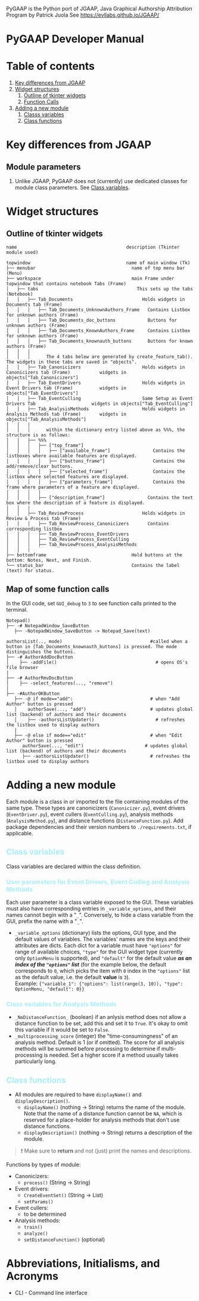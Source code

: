 PyGAAP is the Python port of JGAAP, Java Graphical Authorship Attribution Program by Patrick Juola
See https://evllabs.github.io/JGAAP/

# PyGAAP Developer Manual

# Table of contents
1. [Key differences from JGAAP](#key_differences)
2. [Widget structures](#structures)
   1. [Outline of tkinter widgets](#Outline_of_tkinter_widgets)
   2. [Function Calls](#nested_funcs)
3. [Adding a new module](#new_mod)
   1. [Classs variables](#class_variables)
   2. [Class functions](#class_functions)

# Key differences from JGAAP <a name="key-differences"></a>
## Module parameters
1. Unlike JGAAP, PyGAAP does not (currently) use dedicated classes for module class parameters. See [Class variables](#class_variables).



# Widget structures <a name="structures"></a>
## Outline of tkinter widgets <a name="Outline_of_tkinter_widgets"></a>

```
name                                         description (Tkinter module used)

topwindow                                    name of main window (Tk)
├── menubar                                    name of top menu bar (Menu)
├── workspace                                  main Frame under topwindow that contains notebook Tabs (Frame)
│   ├── tabs                                     This sets up the tabs (Notebook)
│   │   ├── Tab_Documents                          Holds widgets in Documents tab (Frame)
│   │   │   ├── Tab_Documents_UnknownAuthors_Frame   Contains Listbox for unknown authors (Frame)
│   │   │   ├── Tab_Documents_doc_buttons            Buttons for unknown authors (Frame)
│   │   │   ├── Tab_Documents_KnownAuthors_Frame     Contains Listbox for unknown authors (Frame)
│   │   │   ├── Tab_Documents_knownauth_buttons      Buttons for known authors (Frame)
│   │   |
│   │   │      The 4 tabs below are generated by create_feature_tab(). The widgets in these tabs are saved in "objects".
│   │   ├── Tab_Canonicizers                       Holds widgets in Canonicizers tab (Frame)           widgets in objects["Tab_Canonicizers"]
│   │   ├── Tab_EventDrivers                       Holds widgets in Event Drivers tab (Frame)          widgets in objects["Tab_EventDrivers"]
│   │   ├── Tab_EventCulling                       Same Setup as Event Drivers Tab                     widgets in objects["Tab_EventCulling"]
│   │   ├── Tab_AnalysisMethods                    Holds widgets in Analysis Methods tab (Frame)       widgets in objects["Tab_AnalysisMethods"]
│   │   |
│   │   │      within the dictionary entry listed above as %%%, the structure is as follows:
│   │   ├── %%%
│   │   │   ├── ["top_frame"]
│   │   │   │   ├── ["available_frame"]                Contains the listboxes where available features are displayed.
│   │   │   │   ├── ["buttons_frame"]                  Contains the add/remove/clear buttons.
│   │   │   │   ├── ["selected_frame"]                 Contains the listbox where selected features are displayed.
│   │   │   │   ├── ["parameters_frame"]               Contains the frame where parameters of a feature are displayed.
│   │   │   |
│   │   │   ├── ["description_frame"]                Contains the text box where the description of a feature is displayed.
│   │   |
│   │   ├── Tab_ReviewProcess                      Holds widgets in Review & Process tab (Frame)
│   │   │   ├── Tab_ReviewProcess_Canonicizers       Contains corresponding listbox
│   │   │   ├── Tab_ReviewProcess_EventDrivers
│   │   │   ├── Tab_ReviewProcess_EventCulling
│   │   │   ├── Tab_ReviewProcess_AnalysisMethods
│   │   |
├── bottomframe                                Hold buttons at the bottom: Notes, Next, and Finish.
└── status_bar                                 Contains the label (text) for status.
```


## Map of some function calls <a name="nested_funcs"></a>
In the GUI code, set ```GUI_debug``` to ```3``` to see function calls printed to the terminal.
```
Notepad()
├── -# NotepadWindow_SaveButton
   ├── -NotepadWindow_SaveButton -> Notepad_Save(text)

authorsList(.., mode)                                 #called when a button in [Tab_Documents_knownauth_buttons] is pressed. The mode distinguishes the buttons.
├── -# AuthorAddDocButton
│    ├── -addFile()                                     # opens OS's file browser
|
├── -# AuthorRmvDocButton
│    ├── -select_features(..., "remove")
|
├── -#AuthorOKButton
   ├── -@ if mode=="add":                             # when "Add Author" button is pressed
   │    authorSave(..., "add")                        # updates global list (backend) of authors and their documents
   │    ├── -authorsListUpdater()                       # refreshes the listbox used to display authors
   |
   ├── -@ else if mode=="edit"                        # when "Edit Author" button is pressed
      authorSave(..., "edit")                       # updates global list (backend) of authors and their documents
      ├── -authorsListUpdater()                       # refreshes the listbox used to display authors
```


# Adding a new module <a name="new_mod"></a>
Each module is a class in or imported to the file containing modules of the same type. These types are canonicizers (```Canonicizer.py```), event drivers (```EventDriver.py```), event cullers (```EventCulling.py```), analysis methods (```AnalysisMethod.py```), and distance functions (```DistanceFunction.py```). Add package dependencies and their version numbers to ```./requirements.txt```, if applicable.

## <span style="color:#aaeeff">Class variables</span> <a name="class_variables"></a>
Class variables are declared within the class definition.

### <span style="color:#aaeeff">User parameters for Event Drivers, Event Culling and Analysis Methods
Each user parameter is a class variable exposed to the GUI. These variables must also have corresponding entries in ```_variable_options```, and their names cannot begin with a "```_```".
Conversely, to hide a class variable from the GUI, prefix the name with a "```_```".

- ```_variable_options``` (dictionary) lists the options, GUI type, and the default values of variables. The variables' names are the keys and their attributes are dicts. Each dict for a variable must have ```"options"``` for range of available choices, ```"type"``` for the GUI widget type (currently only ```OptionMenu``` is supported), and ```"default"``` for the default value _**as an index of the ```"options"``` list**_ (for the example below, the default corresponds to ```0```, which picks the item with ```0``` index in the ```"options"``` list as the default value, i.e. the default **value** is ```3```).\
Example:
```{"variable_1": {"options": list(range(3, 10)), "type": OptionMenu, "default": 0}}```


### <span style="color:#aaeeff">Class variables for Analysis Methods
- ```_NoDistanceFunction_``` (boolean) if an anlysis method does not allow a distance function to be set, add this and set it to ```True```. It's okay to omit this variable if it would be set to ```False```.
- ```_multiprocessing_score``` (integer) the "time-consumingness" of an analysis method. Default is 1 (or if omitted). The score for all analysis methods will be summed before processing to determine if multi-processing is needed. Set a higher score if a method usually takes particularly long.

## <span style="color:#aaeeff"> Class functions</span> <a name="class_functions"></a>
- All modules are required to have ```displayName()``` and ```displayDescription()```.
   - ```displayName()``` (nothing $\rightarrow$ String) returns the name of the module. Note that the name of a distance function cannot be ```NA```, which is reserved for a place-holder for analysis methods that don't use distance functions.
   - ```displayDescription()``` (nothing $\rightarrow$ String) returns a description of the module.

> ❗ Make sure to **return** and not (just) print the names and descriptions.

Functions by types of module:
- Canonicizers:
   - ```process()``` (String $\rightarrow$ String) 
- Event drivers:
   - ```CreateEventSet()``` (String $\rightarrow$ List)
   - ```setParams()```
- Event cullers:
   - to be determined
- Analysis methods:
   - ```train()```
   - ```analyze()```
   - ```setDistanceFunction()``` (optional)

# Abbreviations, Initialisms, and Acronyms
- CLI - Command line interface